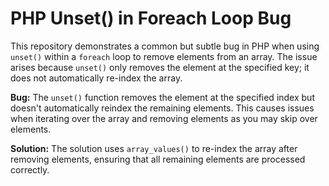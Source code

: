 # PHP Unset() in Foreach Loop Bug

This repository demonstrates a common but subtle bug in PHP when using `unset()` within a `foreach` loop to remove elements from an array.  The issue arises because `unset()` only removes the element at the specified key; it does not automatically re-index the array.

**Bug:**
The `unset()` function removes the element at the specified index but doesn't automatically reindex the remaining elements. This causes issues when iterating over the array and removing elements as you may skip over elements. 

**Solution:**
The solution uses `array_values()` to re-index the array after removing elements, ensuring that all remaining elements are processed correctly.